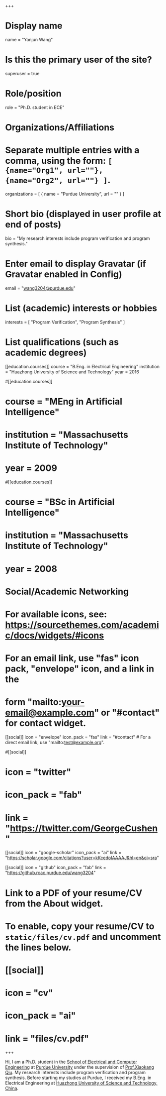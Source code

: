 +++
# Display name
name = "Yanjun Wang"

# Is this the primary user of the site?
superuser = true

# Role/position
role = "Ph.D. student in ECE"

# Organizations/Affiliations
#   Separate multiple entries with a comma, using the form: `[ {name="Org1", url=""}, {name="Org2", url=""} ]`.
organizations = [ { name = "Purdue University", url = "" } ]

# Short bio (displayed in user profile at end of posts)
bio = "My research interests include program verification and program synthesis."

# Enter email to display Gravatar (if Gravatar enabled in Config)
email = "wang3204@purdue.edu"

# List (academic) interests or hobbies
interests = [
  "Program Verification",
  "Program Synthesis"
]

# List qualifications (such as academic degrees)
[[education.courses]]
  course = "B.Eng. in Electrical Engineering"
  institution = "Huazhong University of Science and Technology"
  year = 2016

#[[education.courses]]
#  course = "MEng in Artificial Intelligence"
#  institution = "Massachusetts Institute of Technology"
#  year = 2009

#[[education.courses]]
#  course = "BSc in Artificial Intelligence"
#  institution = "Massachusetts Institute of Technology"
#  year = 2008

# Social/Academic Networking
# For available icons, see: https://sourcethemes.com/academic/docs/widgets/#icons
#   For an email link, use "fas" icon pack, "envelope" icon, and a link in the
#   form "mailto:your-email@example.com" or "#contact" for contact widget.

[[social]]
  icon = "envelope"
  icon_pack = "fas"
  link = "#contact"  # For a direct email link, use "mailto:test@example.org".

#[[social]]
#  icon = "twitter"
#  icon_pack = "fab"
#  link = "https://twitter.com/GeorgeCushen"

[[social]]
  icon = "google-scholar"
  icon_pack = "ai"
  link = "https://scholar.google.com/citations?user=kKcedoIAAAAJ&hl=en&oi=sra"

[[social]]
  icon = "github"
  icon_pack = "fab"
  link = "https://github.rcac.purdue.edu/wang3204"

# Link to a PDF of your resume/CV from the About widget.
# To enable, copy your resume/CV to `static/files/cv.pdf` and uncomment the lines below.
# [[social]]
#   icon = "cv"
#   icon_pack = "ai"
#   link = "files/cv.pdf"

+++

Hi, I am a Ph.D. student in the [School of Electrical and Computer Engineering](https://engineering.purdue.edu/ECE) at [Purdue University](https://www.purdue.edu/) under the supervision of [Prof.Xiaokang Qiu](https://engineering.purdue.edu/~xqiu/). My research interests include program verification and program synthesis. Before starting my studies at Purdue, I received my B.Eng. in Electrical Engineering at [Huazhong University of Science and Technology, China](http://english.hust.edu.cn/).
